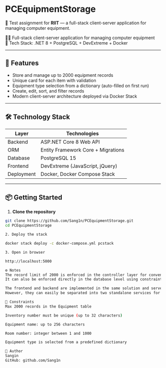 # PCEquipmentStorage

📝 Test assignment for **RIIT** — a full-stack client-server application for managing computer equipment.

👨‍💻 Full-stack client-server application for managing computer equipment  
🧱 Tech Stack: .NET 8 + PostgreSQL + DevExtreme + Docker

---

## 🚀 Features

- Store and manage up to 2000 equipment records
- Unique card for each item with validation
- Equipment type selection from a dictionary (auto-filled on first run)
- Create, edit, sort, and filter records
- Modern client-server architecture deployed via Docker Stack

---

## 🛠️ Technology Stack

| Layer        | Technologies                         |
|--------------|--------------------------------------|
| Backend      | ASP.NET Core 8 Web API               |
| ORM          | Entity Framework Core + Migrations   |
| Database     | PostgreSQL 15                        |
| Frontend     | DevExtreme (JavaScript, jQuery)      |
| Deployment   | Docker, Docker Compose Stack         |

---

## 📦 Getting Started

1. **Clone the repository**

```bash
git clone https://github.com/Sang1n/PCEquipmentStorage.git
cd PCEquipmentStorage

2. Deploy the stack

docker stack deploy -c docker-compose.yml pcstack

3. Open in browser

http://localhost:5000

⚙️ Notes
The record limit of 2000 is enforced in the controller layer for convenience during testing.
It can also be enforced directly in the database level using constraints or triggers.

The frontend and backend are implemented in the same solution and served from the wwwroot directory.
However, they can easily be separated into two standalone services for more flexibility (e.g., SPA with independent frontend hosting).

📌 Constraints
Max 2000 records in the Equipment table

Inventory number must be unique (up to 32 characters)

Equipment name: up to 256 characters

Room number: integer between 1 and 1000

Equipment type is selected from a predefined dictionary

👤 Author
Sangin
GitHub: github.com/Sang1n